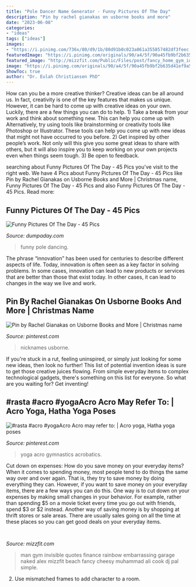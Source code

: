 ```yaml
---
title: "Pole Dancer Name Generator - Funny Pictures Of The Day"
description: "Pin by rachel gianakas on usborne books and more"
date: "2023-06-08"
categories:
- "ideas"
tags: ["ideas"]
images:
- "https://i.pinimg.com/736x/80/d9/1b/80d91b0c023a061a355857482df3feec.jpg"
featuredImage: "https://i.pinimg.com/originals/90/a4/5f/90a45fb9bf2b635d41ef9a5ea5a563b7.jpg"
featured_image: "http://mizzfit.com/Public/Files/post/fancy_home_gym_ideas_on_mizzfit_50420a3104.jpg"
image: "https://i.pinimg.com/originals/90/a4/5f/90a45fb9bf2b635d41ef9a5ea5a563b7.jpg"
ShowToc: true
author: "Dr. Eulah Christiansen PhD"
---
```



How can you be a more creative thinker?
Creative ideas can be all around us. In fact, creativity is one of the key features that makes us unique. However, it can be hard to come up with creative ideas on your own. Luckily, there are a few things you can do to help. 1) Take a break from your work and think about something new. This can help you come up with Alternatively, try using tools like brainstorming or creativity tools like Photoshop or Illustrator. These tools can help you come up with new ideas that might not have occurred to you before. 2) Get inspired by other people’s work. Not only will this give you some great ideas to share with others, but it will also inspire you to keep working on your own projects even when things seem tough. 3) Be open to feedback.

	

		
searching about Funny Pictures Of The Day - 45 Pics you've visit to the right web. We have 4 Pics about Funny Pictures Of The Day - 45 Pics like Pin by Rachel Gianakas on Usborne Books and More | Christmas name, Funny Pictures Of The Day - 45 Pics and also Funny Pictures Of The Day - 45 Pics. Read more:
		
    
## Funny Pictures Of The Day - 45 Pics

<img loading=lazy src="http://www.dumpaday.com/wp-content/uploads/2015/10/pole-dancing.jpg" onerror="this.onerror=null;this.src='https://tse4.mm.bing.net/th?id=OIP.RRlEvhKI8B9tUfMccXNwxwHaIf&amp;pid=15.1';" alt="Funny Pictures Of The Day - 45 Pics">

_Source: dumpaday.com_

>funny pole dancing. 

	

The phrase “innovation” has been used for centuries to describe different aspects of life. Today, innovation is often seen as a key factor in solving problems. In some cases, innovation can lead to new products or services that are better than those that exist today. In other cases, it can lead to changes in the way we live and work.

    
## Pin By Rachel Gianakas On Usborne Books And More | Christmas Name

<img loading=lazy src="https://i.pinimg.com/originals/90/a4/5f/90a45fb9bf2b635d41ef9a5ea5a563b7.jpg" onerror="this.onerror=null;this.src='https://tse4.mm.bing.net/th?id=OIP.YfZgMcW25JTi_S7aZ-HQVQHaHa&amp;pid=15.1';" alt="Pin by Rachel Gianakas on Usborne Books and More | Christmas name">

_Source: pinterest.com_

>nicknames usborne. 

	

If you're stuck in a rut, feeling uninspired, or simply just looking for some new ideas, then look no further! This list of potential invention ideas is sure to get those creative juices flowing. From simple everyday items to complex technological gadgets, there's something on this list for everyone. So what are you waiting for? Get inventing!

    
## #rasta #acro #yogaAcro Acro May Refer To: | Acro Yoga, Hatha Yoga Poses

<img loading=lazy src="https://i.pinimg.com/736x/80/d9/1b/80d91b0c023a061a355857482df3feec.jpg" onerror="this.onerror=null;this.src='https://tse1.mm.bing.net/th?id=OIP.aq-P3Q8pKf_j3Wup-7lS-gHaNJ&amp;pid=15.1';" alt="#rasta #acro #yogaAcro Acro may refer to: | Acro yoga, Hatha yoga poses">

_Source: pinterest.com_

>yoga acro gymnastics acrobatics. 

	

Cut down on expenses: How do you save money on your everyday items?
When it comes to spending money, most people tend to do things the same way over and over again. That is, they try to save money by doing everything they can. However, if you want to save money on your everyday items, there are a few ways you can do this. One way is to cut down on your expenses by making small changes in your behavior. For example, rather than spending $5 on a movie ticket every time you go out with friends, spend $3 or $2 instead. Another way of saving money is by shopping at thrift stores or sale areas. There are usually sales going on all the time at these places so you can get good deals on your everyday items.

    
## 

<img loading=lazy src="http://mizzfit.com/Public/Files/post/fancy_home_gym_ideas_on_mizzfit_50420a3104.jpg" onerror="this.onerror=null;this.src='https://tse2.mm.bing.net/th?id=OIP.Cxdz2F7GpY2kgeekHD-jGgHaEe&amp;pid=15.1';" alt="">

_Source: mizzfit.com_

>man gym invisible quotes finance rainbow embarrassing garage naked alex mizzfit beach fancy cheesy muhammad ali cook dj pal simple. 

	

2. Use mismatched frames to add character to a room.

